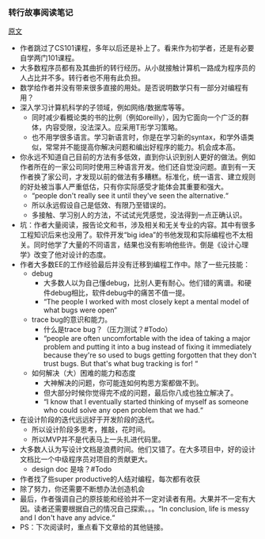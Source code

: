### 转行故事阅读笔记

[原文
](http://danluu.com/learning-to-program/)

- 作者跳过了CS101课程，多年以后还是补上了。看来作为初学者，还是有必要自学两门101课程。
- 大多数程序员都有及其曲折的转行经历。从小就接触计算机一路成为程序员的人占比并不多。转行者也不用有此负担。
- 数学给作者并没有带来很多直接的用处。是否说明数学只有一部分对编程有用？
- 深入学习计算机科学的子领域，例如网络/数据库等等。
  - 同时减少看概论类的书的比例（例如oreilly），因为它面向一个广泛的群体，内容受限，没法深入。应采用T形学习策略。
  - 也不用学很多语言。学习新语言时，你是在学习新的syntax，和学外语类似，常常并不能提高你解决问题和编出好程序的能力。机会成本高。
- 你永远不知道自己目前的方法有多低效，直到你认识到别人更好的做法。例如作者所在的一家公司同时使用三种语言开发。他们还自觉没问题。直到有一天作者换了家公司，才发现以前的做法有多糟糕。标准化，统一语言、建立规则的好处被当事人严重低估，只有你实际感受才能体会其重要和强大。
  - “people don't really see it until they've seen the alternative.“
  - 所以永远假设自己是低效、有限乃至错误的。
  - 多接触、学习别人的方法，不试试光凭感觉，没法得到一点正确认识。
- 坑：作者大量阅读，报告论文和书，涉及相关和无关专业的内容。其中有很多工程知识后来也没用了。软件开发“big idea”的书他发现和实际编程也不太相关。同时他学了大量的不同语言，结果也没有影响他些许。倒是《设计心理学》改变了他对设计的态度。
- 作者大多数EE的工作经验最后并没有迁移到编程工作中。除了一些元技能：
  - debug
    - 大多数人以为自己懂debug，比别人更有耐心。他们错的离谱。和硬件debug相比，软件debug中的痛苦不值一提。
    - “The people I worked with most closely kept a mental model of what bugs were open“
  - trace bug的意识和能力。
    - 什么是trace bug？（压力测试？#Todo）
    - “people are often uncomfortable with the idea of taking a major problem and putting it into a bug instead of fixing it immediately because they're so used to bugs getting forgotten that they don't trust bugs. But that's what bug tracking is for! “
  - 如何解决（大）困难的能力和态度
    - 大神解决的问题，你可能连如何构思方案都做不到。
    - 但大部分时候你觉得完不成的问题，最后你八成也独立解决了。
    - “I know that I eventually started thinking of myself as someone who could solve any open problem that we had.“
- 在设计阶段的迭代远远好于开发阶段的迭代。
  - 所以设计阶段多思考，推敲，花时间。
  - 所以MVP并不是代表马上一头扎进代码里。
- 大多数人认为写设计文档是浪费时间。他们又错了。在大多项目中，好的设计文档比一个中级程序员对项目的贡献更大。
  - design doc 是啥？#Todo 
- 作者找了些super productive的人结对编程，每次都有收获
- 除了努力，你还需要不断想办法创造机会
- 最后，作者强调自己的原技能和经验并不一定对读者有用。大果并不一定有大因。读者还需要根据自己的情况自己探索。。。“In conclusion, life is messy and I don't have any advice.“
- PS：下次阅读时，重点看下文章给的其他链接。
